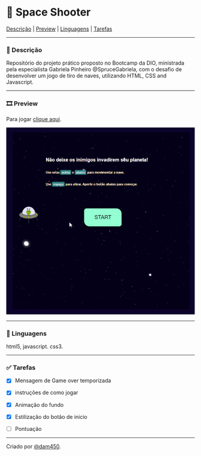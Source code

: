 # 👾 Space Shooter

[Descrição](#-descrição) | [Preview](#%EF%B8%8F-preview) | [Linguagens](#-linguagens) | [Tarefas](#-tarefas) 

---
### 📌 Descrição

Repositório do projeto prático proposto no Bootcamp da DIO, ministrada pela especialista Gabriela Pinheiro @SpruceGabriela, com o desafio de desenvolver um jogo de tiro de naves, utilizando HTML, CSS and Javascript.

---
### 🎞️ Preview

Para jogar [clique aqui](https://dam450.dev/space-shooter/).

![Preview do jogo space shooter][preview]

---
### 🐛 Linguagens

html5, javascript. css3.

---
### ✅ Tarefas

- [x] Mensagem de Game over temporizada
- [x] instruções de como jogar
- [x] Animação do fundo
- [x] Estilização do botão de inicio
- [ ] Pontuação






---
Criado por [@dam450](https://github.com/dam450).

[preview]: /docs/space.gif "Preview do jogo"
